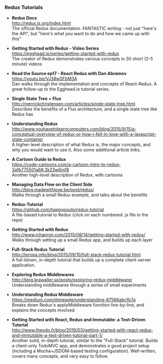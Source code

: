 ### Redux Tutorials
- **Redux Docs**  
  http://redux.js.org/index.html  
  The official Redux documentation.  FANTASTIC writing - not just "here's the API", but "here's what you want to do and how we came up with this"

- **Getting Started with Redux - Video Series**  
  https://egghead.io/series/getting-started-with-redux  
  The creator of Redux demonstrates various concepts in 30 short (2-5 minute) videos

- **Read the Source ep17 - React Redux with Dan Abramov**  
  https://youtu.be/VJ38wSFbM3A  
  Dan walks through the implementation and concepts of React-Redux.  A great follow-up to the Egghead.io tutorial series.

- **Single State Tree + Flux**  
  http://merrickchristensen.com/articles/single-state-tree.html  
  Describes the benefits of a Flux architecture, and a single state tree like Redux has

- **Understanding Redux**  
  http://www.youhavetolearncomputers.com/blog/2015/9/15/a-conceptual-overview-of-redux-or-how-i-fell-in-love-with-a-javascript-state-container  
  A higher-level description of what Redux is, the major concepts, and why you would want to use it.  Also some additional article links.

- **A Cartoon Guide to Redux**  
  https://code-cartoons.com/a-cartoon-intro-to-redux-3afb775501a6#.3k23w6m18  
  Another high-level description of Redux, with cartoons

- **Managing Data Flow on the Client Side**  
  http://blog.madewithlove.be/post/redux/  
  Walks through a small Redux example, and talks about the benefits

- **Redux-Tutorial**  
  https://github.com/happypoulp/redux-tutorial  
  A file-based tutorial to Redux (click on each numbered .js file in the repo)

- **Getting Started with Redux**  
  http://www.jchapron.com/2015/08/14/getting-started-with-redux/  
  Walks through setting up a small Redux app, and builds up each layer

- **Full-Stack Redux Tutorial**  
  http://teropa.info/blog/2015/09/10/full-stack-redux-tutorial.html  
  A full-blown, in-depth tutorial that builds up a complete client-server application.

- **Exploring Redux Middlewares**  
  http://blog.krawaller.se/posts/exploring-redux-middleware/  
  Understanding middlewares through a series of small experiments

- **Understanding Redux Middleware**  
  https://medium.com/@meagle/understanding-87566abcfb7a  
  Breaks down Redux's applyMiddleware function line-by-line, and explains the concepts involved

- **Getting Started with React, Redux and Immutable: a Test-Driven Tutorial**  
  http://www.theodo.fr/blog/2016/03/getting-started-with-react-redux-and-immutable-a-test-driven-tutorial-part-1/  
  Another solid, in-depth tutorial, similar to the "Full-Stack" tutorial.  Builds a client-only TodoMVC app, and demonstrates a good project setup (including a Mocha+JSDOM-based testing configuration).  Well-written, covers many concepts, and very easy to follow.
